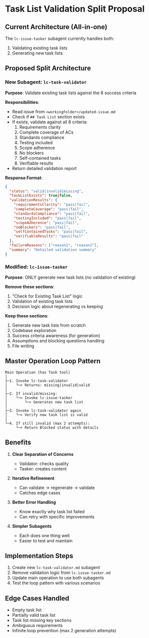 # Task List Validation Split Proposal

## Current Architecture (All-in-one)

The `lc-issue-tasker` subagent currently handles both:

1. Validating existing task lists
2. Generating new task lists

## Proposed Split Architecture

### New Subagent: `lc-task-validator`

**Purpose**: Validate existing task lists against the 8 success criteria

**Responsibilities**:

- Read issue from `<workingFolder>/updated-issue.md`
- Check if `## Task List` section exists
- If exists, validate against all 8 criteria:
  1. Requirements clarity
  2. Complete coverage of ACs
  3. Standards compliance
  4. Testing included
  5. Scope adherence
  6. No blockers
  7. Self-contained tasks
  8. Verifiable results
- Return detailed validation report

**Response Format**:

```json
{
  "status": "valid|invalid|missing",
  "taskListExists": true|false,
  "validationResults": {
    "requirementsClarity": "pass|fail",
    "completeCoverage": "pass|fail",
    "standardsCompliance": "pass|fail",
    "testingIncluded": "pass|fail",
    "scopeAdherence": "pass|fail",
    "noBlockers": "pass|fail",
    "selfContainedTasks": "pass|fail",
    "verifiableResults": "pass|fail"
  },
  "failureReasons": ["reason1", "reason2"],
  "summary": "Detailed validation summary"
}
```

### Modified: `lc-issue-tasker`

**Purpose**: ONLY generate new task lists (no validation of existing)

**Remove these sections**:

1. "Check for Existing Task List" logic
2. Validation of existing task lists
3. Decision logic about regenerating vs keeping

**Keep these sections**:

1. Generate new task lists from scratch
2. Codebase exploration
3. Success criteria awareness (for generation)
4. Assumptions and blocking questions handling
5. File writing

## Master Operation Loop Pattern

```
Main Operation (has Task tool)
│
├─1. Invoke lc-task-validator
│    └─> Returns: missing|invalid|valid
│
├─2. If invalid/missing:
│    └─> Invoke lc-issue-tasker
│        └─> Generates new task list
│
├─3. Invoke lc-task-validator again
│    └─> Verify new task list is valid
│
└─4. If still invalid (max 2 attempts):
     └─> Return Blocked status with details
```

## Benefits

1. **Clear Separation of Concerns**
   - Validator: checks quality
   - Tasker: creates content

2. **Iterative Refinement**
   - Can validate → regenerate → validate
   - Catches edge cases

3. **Better Error Handling**
   - Know exactly why task list failed
   - Can retry with specific improvements

4. **Simpler Subagents**
   - Each does one thing well
   - Easier to test and maintain

## Implementation Steps

1. Create new `lc-task-validator.md` subagent
2. Remove validation logic from `lc-issue-tasker.md`
3. Update main operation to use both subagents
4. Test the loop pattern with various scenarios

## Edge Cases Handled

- Empty task list
- Partially valid task list
- Task list missing key sections
- Ambiguous requirements
- Infinite loop prevention (max 2 generation attempts)
